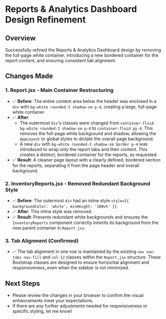 # Reports & Analytics Dashboard Design Refinement

## Overview
Successfully refined the Reports & Analytics Dashboard design by removing the full-page white container, introducing a new bordered container for the report content, and ensuring consistent tab alignment.

## Changes Made

### 1. **Report.jsx - Main Container Restructuring**
- ✅ **Before**: The entire content area below the header was enclosed in a `div` with `bg-white rounded-3 shadow-sm p-4`, creating a large, full-page white container.
- ✅ **After**: 
    - The outermost `div`'s classes were changed from `container-fluid bg-white rounded-3 shadow-sm p-4` to `container-fluid py-4`. This removes the full-page white background and shadow, allowing the `AppLayout` or global styles to dictate the overall page background.
    - A new `div` with `bg-white rounded-3 shadow-sm border p-4` was introduced to wrap *only* the report tabs and their content. This creates a distinct, bordered container for the reports, as requested.
- ✅ **Result**: A cleaner page layout with a clearly defined, bordered section for the reports, separating it from the page header and overall background.

### 2. **InventoryReports.jsx - Removed Redundant Background Style**
- ✅ **Before**: The outermost `div` had an inline style `style={{ backgroundColor: 'white', minHeight: '100vh' }}`.
- ✅ **After**: This inline style was removed.
- ✅ **Result**: Prevents redundant white backgrounds and ensures the `InventoryReports` component correctly inherits its background from the new parent container in `Report.jsx`.

### 3. **Tab Alignment (Confirmed)**
- ✅ The tab alignment in one row is maintained by the existing `nav nav-tabs nav-fill` and `col-12` classes within the `Report.jsx` structure. These Bootstrap classes are designed to ensure horizontal alignment and responsiveness, even when the sidebar is not minimized.

## Next Steps
- Please review the changes in your browser to confirm the visual enhancements meet your expectations.
- If there are any further adjustments needed for responsiveness or specific styling, let me know!

